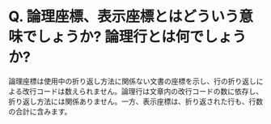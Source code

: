 # Q. 論理座標、表示座標とはどういう意味でしょうか? 論理行とは何でしょうか?

論理座標は使用中の折り返し方法に関係ない文書の座標を示し、行の折り返しによる改行コードは数えられません。論理行は文章内の改行コードの数に依存し、折り返し方法には関係ありません。一方、表示座標は、折り返された行も、行数の合計に含みます。
